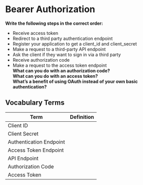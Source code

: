 # Bearer Authorization
__Write the following steps in the correct order:__   
 - Receive access token  
 - Redirect to a third party authentication endpoint
 - Register your application to get a client_id and client_secret
 - Make a request to a third-party API endpoint
 - Ask the client if they want to sign in via a third party
 - Receive authorization code
 - Make a request to the access token endpoint  
__What can you do with an authorization code?__  
__What can you do with an access token?__  
__What’s a benefit of using OAuth instead of your own basic authentication?__  

## Vocabulary Terms  
  
|Term | Definition |  
|---|---| 
|Client ID | |
| Client Secret | |
| Authentication Endpoint | |
| Access Token Endpoint | |
| API Endpoint | |
| Authorization Code | |
| Access Token | |

